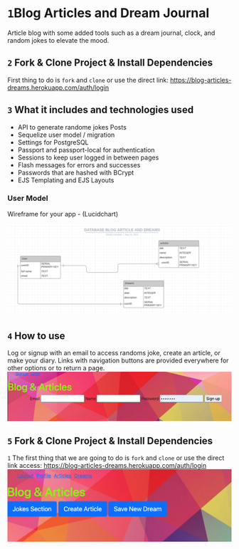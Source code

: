 #  `1`Blog Articles and Dream Journal


Article blog with some added tools such as a dream journal, clock, and random jokes to elevate the mood.


## `2` Fork & Clone Project & Install Dependencies
 First thing to do is `fork` and `clone` or use the direct link: 
https://blog-articles-dreams.herokuapp.com/auth/login



## `3` What it includes and technologies used

* API to generate randome jokes Posts
* Sequelize user model / migration
* Settings for PostgreSQL
* Passport and passport-local for authentication
* Sessions to keep user logged in between pages
* Flash messages for errors and successes
* Passwords that are hashed with BCrypt
* EJS Templating and EJS Layouts


### User Model
 Wireframe for your app - (Lucidchart)

![alt img](./ERCHART.png)




## `4` How to use
Log or signup with an email to access randoms joke, create an article, or make your diary. Links with navigation buttons are provided everywhere for other options or to return a page.
![alt img](./loggin.png)



## `5` Fork & Clone Project & Install Dependencies
`1` The first thing that we are going to do is `fork` and `clone` or use the direct link access: 
https://blog-articles-dreams.herokuapp.com/auth/login
![alt img](./access.png)



